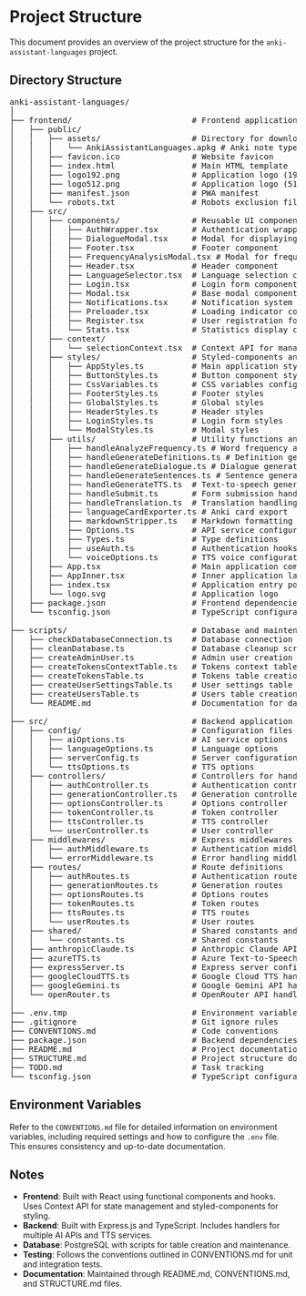# Project Structure

This document provides an overview of the project structure for the `anki-assistant-languages` project.

## Directory Structure

<pre>
anki-assistant-languages/
│
├── frontend/                         # Frontend application built with React
│   ├── public/
│   │   ├── assets/                   # Directory for downloadable assets
│   │   │   └── AnkiAssistantLanguages.apkg # Anki note type file for importing cards
│   │   ├── favicon.ico               # Website favicon
│   │   ├── index.html                # Main HTML template
│   │   ├── logo192.png               # Application logo (192x192)
│   │   ├── logo512.png               # Application logo (512x512)
│   │   ├── manifest.json             # PWA manifest
│   │   └── robots.txt                # Robots exclusion file
│   ├── src/
│   │   ├── components/               # Reusable UI components
│   │   │   ├── AuthWrapper.tsx       # Authentication wrapper component
│   │   │   ├── DialogueModal.tsx     # Modal for displaying generated dialogues
│   │   │   ├── Footer.tsx            # Footer component
│   │   │   ├── FrequencyAnalysisModal.tsx # Modal for frequency analysis results
│   │   │   ├── Header.tsx            # Header component
│   │   │   ├── LanguageSelector.tsx  # Language selection component
│   │   │   ├── Login.tsx             # Login form component
│   │   │   ├── Modal.tsx             # Base modal component
│   │   │   ├── Notifications.tsx     # Notification system
│   │   │   ├── Preloader.tsx         # Loading indicator component
│   │   │   ├── Register.tsx          # User registration form
│   │   │   └── Stats.tsx             # Statistics display component
│   │   ├── context/
│   │   │   └── selectionContext.tsx  # Context API for managing application state
│   │   ├── styles/                   # Styled-components and CSS modules
│   │   │   ├── AppStyles.ts          # Main application styles
│   │   │   ├── ButtonStyles.ts       # Button component styles
│   │   │   ├── CssVariables.ts       # CSS variables configuration
│   │   │   ├── FooterStyles.ts       # Footer styles
│   │   │   ├── GlobalStyles.ts       # Global styles
│   │   │   ├── HeaderStyles.ts       # Header styles
│   │   │   ├── LoginStyles.ts        # Login form styles
│   │   │   └── ModalStyles.ts        # Modal styles
│   │   ├── utils/                    # Utility functions and modules
│   │   │   ├── handleAnalyzeFrequency.ts # Word frequency analysis
│   │   │   ├── handleGenerateDefinitions.ts # Definition generation
│   │   │   ├── handleGenerateDialogue.ts # Dialogue generation
│   │   │   ├── handleGenerateSentences.ts # Sentence generation
│   │   │   ├── handleGenerateTTS.ts  # Text-to-speech generation
│   │   │   ├── handleSubmit.ts       # Form submission handling
│   │   │   ├── handleTranslation.ts  # Translation handling
│   │   │   ├── languageCardExporter.ts # Anki card export
│   │   │   ├── markdownStripper.ts   # Markdown formatting removal
│   │   │   ├── Options.ts            # API service configurations
│   │   │   ├── Types.ts              # Type definitions
│   │   │   ├── useAuth.ts            # Authentication hooks
│   │   │   └── voiceOptions.ts       # TTS voice configurations
│   │   ├── App.tsx                   # Main application component
│   │   ├── AppInner.tsx              # Inner application layout
│   │   ├── index.tsx                 # Application entry point
│   │   └── logo.svg                  # Application logo
│   ├── package.json                  # Frontend dependencies
│   └── tsconfig.json                 # TypeScript configuration
│
├── scripts/                          # Database and maintenance scripts
│   ├── checkDatabaseConnection.ts    # Database connection test
│   ├── cleanDatabase.ts              # Database cleanup script
│   ├── createAdminUser.ts            # Admin user creation
│   ├── createTokensContextTable.ts   # Tokens context table creation
│   ├── createTokensTable.ts          # Tokens table creation
│   ├── createUserSettingsTable.ts    # User settings table creation
│   ├── createUsersTable.ts           # Users table creation
│   └── README.md                     # Documentation for database scripts
│
├── src/                              # Backend application
│   ├── config/                       # Configuration files
│   │   ├── aiOptions.ts              # AI service options
│   │   ├── languageOptions.ts        # Language options
│   │   ├── serverConfig.ts           # Server configuration
│   │   └── ttsOptions.ts             # TTS options
│   ├── controllers/                  # Controllers for handling requests
│   │   ├── authController.ts         # Authentication controller
│   │   ├── generationController.ts   # Generation controller
│   │   ├── optionsController.ts      # Options controller
│   │   ├── tokenController.ts        # Token controller
│   │   ├── ttsController.ts          # TTS controller
│   │   └── userController.ts         # User controller
│   ├── middlewares/                  # Express middlewares
│   │   ├── authMiddleware.ts         # Authentication middleware
│   │   └── errorMiddleware.ts        # Error handling middleware
│   ├── routes/                       # Route definitions
│   │   ├── authRoutes.ts             # Authentication routes
│   │   ├── generationRoutes.ts       # Generation routes
│   │   ├── optionsRoutes.ts          # Options routes
│   │   ├── tokenRoutes.ts            # Token routes
│   │   ├── ttsRoutes.ts              # TTS routes
│   │   └── userRoutes.ts             # User routes
│   ├── shared/                       # Shared constants and utilities
│   │   └── constants.ts              # Shared constants
│   ├── anthropicClaude.ts            # Anthropic Claude API handler
│   ├── azureTTS.ts                   # Azure Text-to-Speech handler
│   ├── expressServer.ts              # Express server configuration
│   ├── googleCloudTTS.ts             # Google Cloud TTS handler
│   ├── googleGemini.ts               # Google Gemini API handler
│   └── openRouter.ts                 # OpenRouter API handler
│
├── .env.tmp                          # Environment variables template
├── .gitignore                        # Git ignore rules
├── CONVENTIONS.md                    # Code conventions
├── package.json                      # Backend dependencies
├── README.md                         # Project documentation
├── STRUCTURE.md                      # Project structure documentation
├── TODO.md                           # Task tracking
└── tsconfig.json                     # TypeScript configuration
</pre>

## Environment Variables

Refer to the `CONVENTIONS.md` file for detailed information on environment variables, including required settings and how to configure the `.env` file. This ensures consistency and up-to-date documentation.

## Notes

- **Frontend**: Built with React using functional components and hooks. Uses Context API for state management and styled-components for styling.
- **Backend**: Built with Express.js and TypeScript. Includes handlers for multiple AI APIs and TTS services.
- **Database**: PostgreSQL with scripts for table creation and maintenance.
- **Testing**: Follows the conventions outlined in CONVENTIONS.md for unit and integration tests.
- **Documentation**: Maintained through README.md, CONVENTIONS.md, and STRUCTURE.md files.
